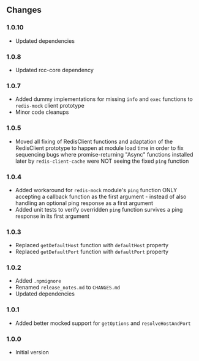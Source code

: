 ## Changes

### 1.0.10
- Updated dependencies

### 1.0.8
- Updated rcc-core dependency

### 1.0.7
- Added dummy implementations for missing `info` and `exec` functions to `redis-mock` client prototype
- Minor code cleanups

### 1.0.5
- Moved all fixing of RedisClient functions and adaptation of the RedisClient prototype to happen at module load time 
  in order to fix sequencing bugs where promise-returning "Async" functions installed later by `redis-client-cache` were 
  NOT seeing the fixed `ping` function

### 1.0.4
- Added workaround for `redis-mock` module's `ping` function ONLY accepting a callback function as the first argument -
  instead of also handling an optional ping response as a first argument
- Added unit tests to verify overridden `ping` function survives a ping response in its first argument

### 1.0.3
- Replaced `getDefaultHost` function with `defaultHost` property
- Replaced `getDefaultPort` function with `defaultPort` property

### 1.0.2
- Added `.npmignore`
- Renamed `release_notes.md` to `CHANGES.md`
- Updated dependencies

### 1.0.1
- Added better mocked support for `getOptions` and `resolveHostAndPort`

### 1.0.0
- Initial version